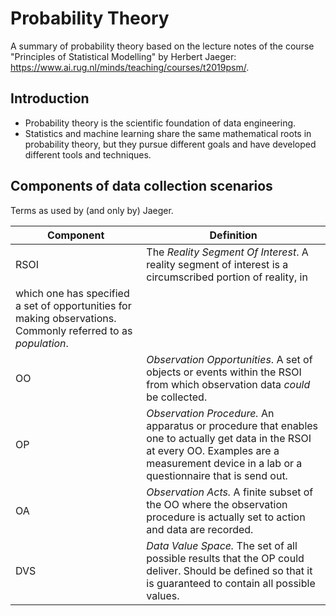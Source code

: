 # Probability Theory

A summary of probability theory based on the lecture notes of the course "Principles of Statistical Modelling" by Herbert Jaeger: https://www.ai.rug.nl/minds/teaching/courses/t2019psm/.

## Introduction

- Probability theory is the scientific foundation of data engineering.
- Statistics and machine learning share the same mathematical roots in probability theory, but they pursue different goals and have developed different tools and techniques.

## Components of data collection scenarios

Terms as used by (and only by) Jaeger.

| Component                                                                                                     | Definition                                                                                                                                                                                        |
| ------------------------------------------------------------------------------------------------------------- | ------------------------------------------------------------------------------------------------------------------------------------------------------------------------------------------------- |
| RSOI                                                                                                          | The _Reality Segment Of Interest_. A reality segment of interest is a circumscribed portion of reality, in                                                                                        |
| which one has specified a set of opportunities for making observations. Commonly referred to as _population_. |
| OO                                                                                                            | _Observation Opportunities_. A set of objects or events within the RSOI from which observation data _could_ be collected.                                                                         |
| OP                                                                                                            | _Observation Procedure._ An apparatus or procedure that enables one to actually get data in the RSOI at every OO. Examples are a measurement device in a lab or a questionnaire that is send out. |
| OA                                                                                                            | _Observation Acts._ A finite subset of the OO where the observation procedure is actually set to action and data are recorded.                                                                    |
| DVS                                                                                                           | _Data Value Space._ The set of all possible results that the OP could deliver. Should be defined so that it is guaranteed to contain all possible values.                                         |
